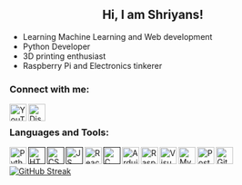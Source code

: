 <h2 align="center">Hi, I am Shriyans!</h1>

- Learning Machine Learning and Web development
- Python Developer
- 3D printing enthusiast
- Raspberry Pi and Electronics tinkerer


### Connect with me:
[<img align="left" alt="YouTube"  width="30px" height="30px" src="https://cdn.worldvectorlogo.com/logos/youtube-icon-5.svg" />][youtube] 
[<img align="left" alt="Discord Server"  width="30px" height="30px" src="https://cdn.worldvectorlogo.com/logos/discord.svg" />][discord]

<br>

### Languages and Tools:
[<img align="left" alt="Python" width="30px" height="30px" src="https://cdn.worldvectorlogo.com/logos/python-5.svg" />](https://www.python.org/)
[<img align="left" alt="HTML" width="30px" height="30px" src="https://cdn.worldvectorlogo.com/logos/html-1.svg" />]()
[<img align="left" alt="CSS" width="30px" height="30px" src="https://cdn.worldvectorlogo.com/logos/css-3.svg" />]()
[<img align="left" alt="JS" width="30px" height="30px" src="https://cdn.worldvectorlogo.com/logos/javascript-1.svg" />]()
[<img align="left" alt="React.JS" width="30px" height="30px" src="https://cdn.worldvectorlogo.com/logos/react-2.svg" />](https://react.dev/)
[<img align="left" alt="C" width="30px" height="30px" src="https://cdn.worldvectorlogo.com/logos/c-1.svg" />]()
[<img align="left" alt="Arduino" width="30px" height="30px" src="https://cdn.worldvectorlogo.com/logos/arduino-1.svg"/>](https://www.arduino.cc/)
[<img align="left" alt="Raspberry Pi" width="30px" height="30px" src="https://cdn.worldvectorlogo.com/logos/raspberry-pi.svg" />](https://www.raspberrypi.org/)
[<img align="left" alt="Visual Studio Code" width="30px" height="30px" src="https://cdn.worldvectorlogo.com/logos/visual-studio-code-1.svg"/>](https://code.visualstudio.com/)
[<img align="left" alt="MySQl" width="30px" height="30px" src="https://cdn.worldvectorlogo.com/logos/mysql-6.svg" />](https://www.mysql.com/)
[<img align="left" alt="PostgreSQL" width="30px" height="30px" src="https://cdn.worldvectorlogo.com/logos/postgresql.svg" width="500" height="500"/>](https://www.postgresql.org/)
[<img align="left" alt="Git" width="30px" height="30px" src="https://www.vectorlogo.zone/logos/git-scm/git-scm-icon.svg" width="500" height="500"/>](https://git-scm.com/) 
<br>   
[![GitHub Streak](https://streak-stats.demolab.com?user=Shri30yans&theme=dark&hide_border=true&ring=51FAFC&fire=3EC0EB&currStreakLabel=3EC0EB)]()

[website]: https://shri30yans.github.io/
[youtube]: https://www.youtube.com/@Shri30yansElectronics
[discord]: https://discord.gg/3ugSfQMAxu


